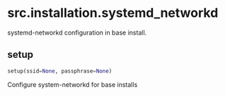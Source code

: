 <h1 id="src.installation.systemd_networkd">src.installation.systemd_networkd</h1>

systemd-networkd configuration in base install.
<h2 id="src.installation.systemd_networkd.setup">setup</h2>

```python
setup(ssid=None, passphrase=None)
```
Configure system-networkd for base installs
